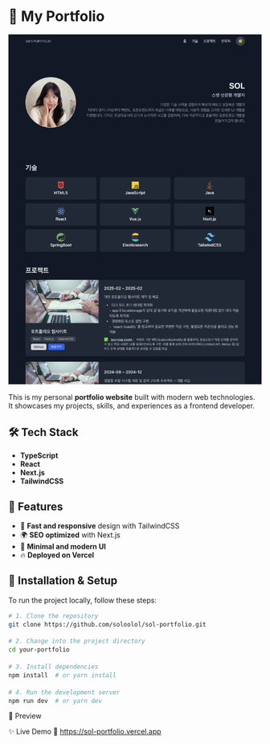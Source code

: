 # 🚀 My Portfolio

![Portfolio Preview](public/preview.png)

This is my personal **portfolio website** built with modern web technologies.  
It showcases my projects, skills, and experiences as a frontend developer.

## 🛠 Tech Stack

- **TypeScript**
- **React**
- **Next.js**
- **TailwindCSS**

## 📂 Features

- 🚀 **Fast and responsive** design with TailwindCSS
- 🌍 **SEO optimized** with Next.js
- 🎨 **Minimal and modern UI**
- 🔥 **Deployed on Vercel**

## 🔧 Installation & Setup

To run the project locally, follow these steps:

```sh
# 1. Clone the repository
git clone https://github.com/soloolol/sol-portfolio.git

# 2. Change into the project directory
cd your-portfolio

# 3. Install dependencies
npm install  # or yarn install

# 4. Run the development server
npm run dev  # or yarn dev
```

📸 Preview

✨ Live Demo
🔗 https://sol-portfolio.vercel.app

